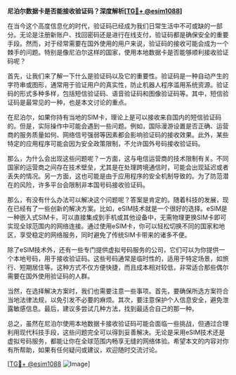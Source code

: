 **尼泊尔数据卡是否能接收验证码？深度解析[[TG💪+ @esim1088](https://t.me/s/esim1088)]**

在当今这个高度信息化的时代，验证码已经成为我们日常生活中不可或缺的一部分。无论是注册新账户、找回密码还是进行在线支付，验证码都是确保安全的重要手段。然而，对于经常需要在国外使用的用户来说，验证码的接收可能会成为一个棘手的问题。特别是像尼泊尔这样的国家，使用本地数据卡是否能够顺利接收验证码呢？

首先，让我们来了解一下什么是验证码以及它的重要性。验证码是一种自动产生的字符串或图形，通常用于验证用户的真实性，防止机器人程序滥用系统资源。验证码的形式多种多样，包括短信验证码、语音验证码和图像验证码等。其中，短信验证码是最常见的一种，也是本文讨论的重点。

在尼泊尔，如果你持有当地的SIM卡，理论上是可以接收来自国内的短信验证码的。但是，实际操作中可能会遇到一些问题。例如，国际漫游设置是否正确、运营商的服务质量如何、网络信号强弱等因素都会影响验证码的接收效果。此外，某些特定的应用程序可能会因为安全政策限制，不允许国外号码接收验证码。

那么，为什么会出现这些问题呢？一方面，这与电信运营商的技术限制有关。不同国家的运营商之间存在技术壁垒，尤其是在处理跨境通信时，可能会出现延迟或者丢失的情况。另一方面，这也可能是由于应用程序的安全机制导致的。为了防范潜在的风险，许多平台会限制非本国号码接收验证码。

那么，有没有什么办法可以解决这个问题呢？答案是肯定的。随着科技的发展，现在已经有了一些创新的解决方案。比如，eSIM技术就是一个很好的选择。eSIM是一种嵌入式SIM卡，可以直接集成到手机或其他设备中，无需物理更换SIM卡即可实现全球范围内的网络连接。通过使用eSIM卡，你可以轻松切换不同的国家和地区，享受稳定的网络服务，同时避免了传统SIM卡带来的诸多不便。

除了eSIM技术外，还有一些专门提供虚拟号码服务的公司，它们可以为你提供一个本地号码，用于接收验证码。这些号码通常是临时性的，适用于特定场景，如旅行、短期居住等。这种方式不仅方便快捷，而且成本相对较低，非常适合那些偶尔需要在国外使用验证码的人群。

当然，在选择解决方案时，我们也需要注意一些事项。首先，要确保所选方案符合当地法律法规，以免引发不必要的麻烦。其次，要注意保护个人信息安全，避免泄露敏感信息。最后，建议多尝试几种方法，找到最适合自己的那一种。

总之，虽然在尼泊尔使用本地数据卡接收验证码可能会面临一些挑战，但通过合理利用现代科技手段，这些问题完全可以得到妥善解决。无论是采用eSIM技术还是虚拟号码服务，都能让你在全球范围内畅享无缝的网络体验。希望本文的内容对你有所帮助，如果有任何疑问或建议，欢迎随时交流讨论。

[[TG💪+ @esim1088](https://t.me/s/esim1088) ![Image](https://i.postimg.cc/4NQfJmqS/Snipaste-2025-05-13-00-14-12.png)]